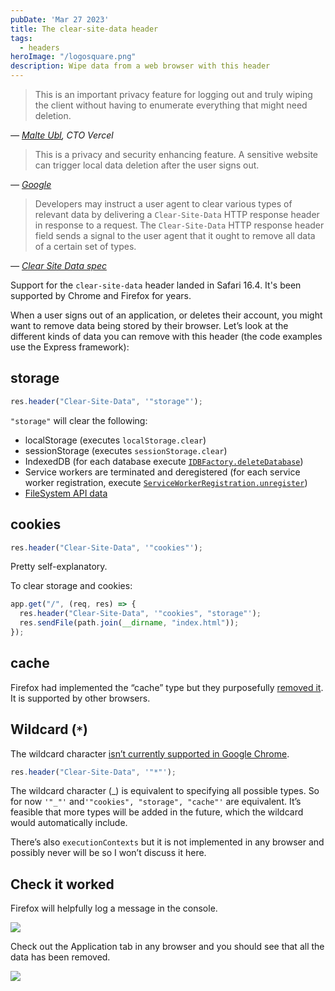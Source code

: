 ```yaml
---
pubDate: 'Mar 27 2023'
title: The clear-site-data header
tags:
  - headers
heroImage: "/logosquare.png"
description: Wipe data from a web browser with this header
---
```


> This is an important privacy feature for logging out and truly wiping the client without having to enumerate everything that might need deletion.

<cite>— [Malte Ubl](https://twitter.com/cramforce/status/1583064493688426503), CTO Vercel</cite>

> This is a privacy and security enhancing feature. A sensitive website can trigger local data deletion after the user signs out.

<cite>— [Google](https://chromestatus.com/feature/4713262029471744)</cite>

> Developers may instruct a user agent to clear various types of relevant data by delivering a `Clear-Site-Data` HTTP response header in response to a request. The `Clear-Site-Data` HTTP response header field sends a signal to the user agent that it ought to remove all data of a certain set of types.

<cite>— [Clear Site Data spec](https://w3c.github.io/webappsec-clear-site-data/)</cite>

Support for the `clear-site-data` header landed in Safari 16.4. It's been supported by Chrome and Firefox for years.

When a user signs out of an application, or deletes their account, you might want to remove data being stored by their browser. Let’s look at the different kinds of data you can remove with this header (the code examples use the Express framework):

## storage

```js
res.header("Clear-Site-Data", '"storage"');
```

`"storage"` will clear the following:

- localStorage (executes `localStorage.clear`)
- sessionStorage (executes `sessionStorage.clear`)
- IndexedDB (for each database execute [`IDBFactory.deleteDatabase`](https://developer.mozilla.org/en-US/docs/Web/API/IDBFactory/deleteDatabase))
- Service workers are terminated and deregistered (for each service worker registration, execute [`ServiceWorkerRegistration.unregister`](https://developer.mozilla.org/en-US/docs/Web/API/ServiceWorkerRegistration/unregister))
- [FileSystem API data](https://developer.mozilla.org/en-US/docs/Web/API/File_and_Directory_Entries_API)

## cookies

```js
res.header("Clear-Site-Data", '"cookies"');
```

Pretty self-explanatory.

To clear storage and cookies:

```js
app.get("/", (req, res) => {
  res.header("Clear-Site-Data", '"cookies", "storage"');
  res.sendFile(path.join(__dirname, "index.html"));
});
```

## cache

Firefox had implemented the “cache” type but they purposefully [removed it](https://groups.google.com/a/mozilla.org/g/dev-platform/c/I939w1yrTp4?pli=1). It is supported by other browsers.

## Wildcard (`*`)

The wildcard character [isn’t currently supported in Google Chrome](https://bugs.chromium.org/p/chromium/issues/detail?id=898503).

```js
res.header("Clear-Site-Data", '"*"');
```

The wildcard character (_) is equivalent to specifying all possible types. So for now `'"_"'` and`'"cookies", "storage", "cache"'` are equivalent. It’s feasible that more types will be added in the future, which the wildcard would automatically include.

There’s also `executionContexts` but it is not implemented in any browser and possibly never will be so I won’t discuss it here.

## Check it worked

Firefox will helpfully log a message in the console.

![](/clear.png)

Check out the Application tab in any browser and you should see that all the data has been removed.

![](/applicationtab.png)
